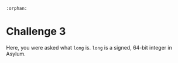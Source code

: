 ```{eval-rst}
:orphan:
```

# Challenge 3
Here, you were asked what `long` is. `long` is a signed, 64-bit integer in Asylum.